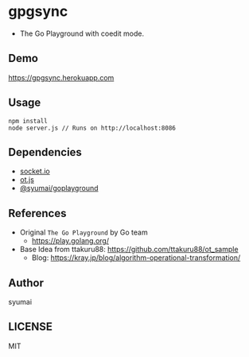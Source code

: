 # gpgsync

* The Go Playground with coedit mode.

## Demo

https://gpgsync.herokuapp.com

## Usage

```
npm install
node server.js // Runs on http://localhost:8086
```

## Dependencies

* [socket.io](https://socket.io/)
* [ot.js](https://github.com/Operational-Transformation/ot.js)
* [@syumai/goplayground](https://github.com/syumai/goplayground-js)

## References

* Original `The Go Playground` by Go team
  - https://play.golang.org/
* Base Idea from ttakuru88: https://github.com/ttakuru88/ot_sample
  - Blog: https://kray.jp/blog/algorithm-operational-transformation/

## Author

syumai

## LICENSE

MIT
